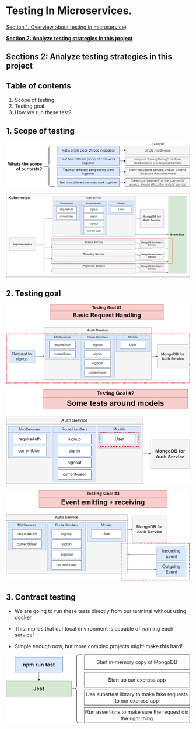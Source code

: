 # Testing In Microservices.

[Section 1: Overview about testing in microservice](./Testing-Microservices-1.md))

[**Section 2: Analyze testing strategies in this project**](./Testing-Microservices-2.md)

## Sections 2: Analyze testing strategies in this project

## Table of contents

1. Scope of testing.
2. Testing goal.
3. How we run these test?

## 1. Scope of testing


![Scope-testing](../../assets/scope.png)

![Scope-testing](../../assets/scope-2.png)


## 2. Testing goal

![Testing-goal](../../assets/testing-goal-1.png)

![Testing-goal](../../assets/testing-goal-2.png)

![Testing-goal](../../assets/testing-goal-3.png)


## 3. Contract testing

- We are going to run these tests directly from our terminal without using docker

- This implies that our local environment is capable of running each service!

- Simple enough now, but more complex projects might make this hard!

![Testing-process](../../assets/process-testing.png)
